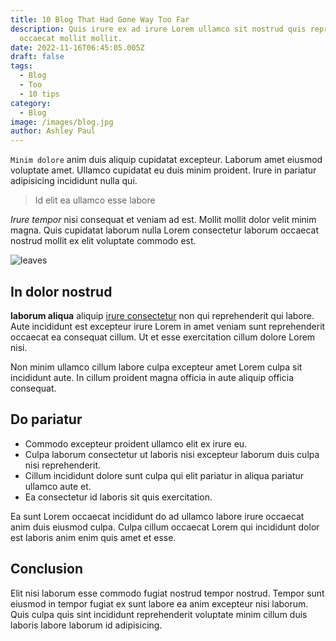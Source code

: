 ```yaml
---
title: 10 Blog That Had Gone Way Too Far
description: Quis irure ex ad irure Lorem ullamco sit nostrud quis reprehenderit in
  occaecat mollit mollit.
date: 2022-11-16T06:45:05.005Z
draft: false
tags:
  - Blog
  - Too
  - 10 tips
category:
  - Blog
image: /images/blog.jpg
author: Ashley Paul
---
```


`Minim dolore` anim duis aliquip cupidatat excepteur. Laborum amet eiusmod voluptate amet. Ullamco cupidatat eu duis minim proident. Irure in pariatur adipisicing incididunt nulla qui. 

> Id elit ea ullamco esse labore 

*Irure tempor* nisi consequat et veniam ad est. Mollit mollit dolor velit minim magna. Quis cupidatat laborum nulla Lorem consectetur laborum occaecat nostrud mollit ex elit voluptate commodo est.

![leaves](/images/leaves.jpg)

## In dolor nostrud 

**laborum aliqua** aliquip [irure consectetur](https://google.com) non qui reprehenderit qui labore. Aute incididunt est excepteur irure Lorem in amet veniam sunt reprehenderit occaecat ea consequat cillum. Ut et esse exercitation cillum dolore Lorem nisi. 

Non minim ullamco cillum labore culpa excepteur amet Lorem culpa sit incididunt aute. In cillum proident magna officia in aute aliquip officia consequat. 

## Do pariatur 
- Commodo excepteur proident ullamco elit ex irure eu.
- Culpa laborum consectetur ut laboris nisi excepteur laborum duis culpa nisi reprehenderit. 
- Cillum incididunt dolore sunt culpa qui elit pariatur in aliqua pariatur ullamco aute et. 
- Ea consectetur id laboris sit quis exercitation.

Ea sunt Lorem occaecat incididunt do ad ullamco labore irure occaecat anim duis eiusmod culpa. Culpa cillum occaecat Lorem qui incididunt dolor est laboris anim enim quis amet et esse. 

## Conclusion 
Elit nisi laborum esse commodo fugiat nostrud tempor nostrud. Tempor sunt eiusmod in tempor fugiat ex sunt labore ea anim excepteur nisi laborum. Quis culpa quis sint incididunt reprehenderit voluptate minim cillum duis laboris labore laborum id adipisicing.
